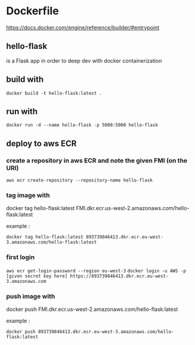 # Dockerfile

https://docs.docker.com/engine/reference/builder/#entrypoint

## hello-flask

is a Flask app in order to deep dev with docker containerization

## build with

` docker build -t hello-flask:latest . `

## run with

` docker run -d --name hello-flask -p 5000:5000 hello-flask `

## deploy to aws ECR

### create a repository in aws ECR and note the given FMI (on the URI)

` aws ecr create-repository --repository-name hello-flask `

### tag image with

docker tag hello-flask:latest FMI.dkr.ecr.us-west-2.amazonaws.com/hello-flask:latest

example :

` docker tag hello-flask:latest 893739846413.dkr.ecr.eu-west-3.amazonaws.com/hello-flask:latest `

### first login

` aws ecr get-login-password --region eu-west-3 `
` docker login -u AWS -p [given secret key here] https://893739846413.dkr.ecr.eu-west-3.amazonaws.com ` 

### push image with

docker push FMI.dkr.ecr.us-west-2.amazonaws.com/hello-flask:latest

example :

` docker push 893739846413.dkr.ecr.eu-west-3.amazonaws.com/hello-flask:latest `



